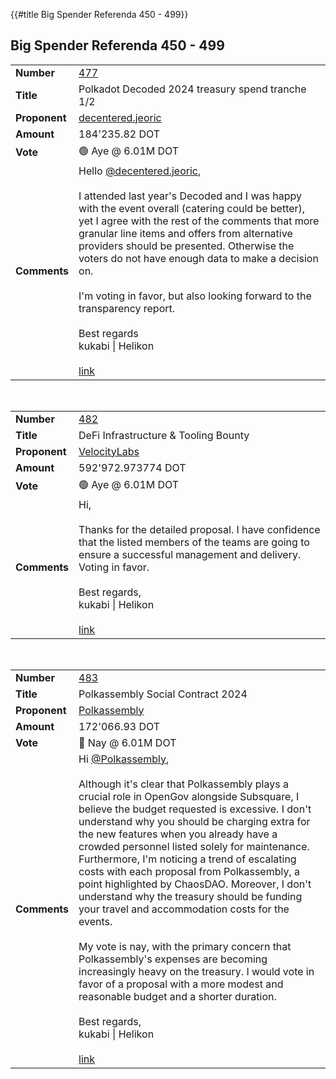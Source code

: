 {{#title Big Spender Referenda 450 - 499}}
## Big Spender Referenda 450 - 499

|                            |                                                                                                                                                                                                                                                                                                                                                                                                                                                                                                                                                                                                     |
|:---------------------------|:----------------------------------------------------------------------------------------------------------------------------------------------------------------------------------------------------------------------------------------------------------------------------------------------------------------------------------------------------------------------------------------------------------------------------------------------------------------------------------------------------------------------------------------------------------------------------------------------------|
| <strong>Number</strong>    | [477](https://polkadot.subsquare.io/referenda/477)                                                                                                                                                                                                                                                                                                                                                                                                                                                                                                                                                  |
| <strong>Title</strong>     | Polkadot Decoded 2024 treasury spend tranche 1/2                                                                                                                                                                                                                                                                                                                                                                                                                                                                                                                                                    |
| <strong>Proponent</strong> | [decentered.jeoric](https://polkadot.polkassembly.io/user/DecenteredStudio)                                                                                                                                                                                                                                                                                                                                                                                                                                                                                                                         |
| <strong>Amount</strong>    | 184'235.82 DOT                                                                                                                                                                                                                                                                                                                                                                                                                                                                                                                                                                                      |
| <strong>Vote</strong>      | 🟢 Aye @ 6.01M DOT                                                                                                                                                                                                                                                                                                                                                                                                                                                                                                                                                                                  |
| <strong>Comments</strong>  | Hello [@decentered.jeoric](https://polkadot.polkassembly.io/user/DecenteredStudio),<br/><br/>I attended last year's Decoded and I was happy with the event overall (catering could be better), yet I agree with the rest of the comments that more granular line items and offers from alternative providers should be presented. Otherwise the voters do not have enough data to make a decision on.<br/><br/>I'm voting in favor, but also looking forward to the transparency report.<br/><br/>Best regards<br/>kukabi \| Helikon<br/><br/>[link](https://polkadot.subsquare.io/referenda/477#1) |

<br/>

|                            |                                                                                                                                                                                                                                                                                              |
|:---------------------------|:---------------------------------------------------------------------------------------------------------------------------------------------------------------------------------------------------------------------------------------------------------------------------------------------|
| <strong>Number</strong>    | [482](https://polkadot.subsquare.io/referenda/482)                                                                                                                                                                                                                                           |
| <strong>Title</strong>     | DeFi Infrastructure & Tooling Bounty                                                                                                                                                                                                                                                         |
| <strong>Proponent</strong> | [VelocityLabs](https://polkadot.polkassembly.io/user/VelocityLabs)                                                                                                                                                                                                                           |
| <strong>Amount</strong>    | 592'972.973774 DOT                                                                                                                                                                                                                                                                           |
| <strong>Vote</strong>      | 🟢 Aye @ 6.01M DOT                                                                                                                                                                                                                                                                           |
| <strong>Comments</strong>  | Hi,<br/><br/>Thanks for the detailed proposal. I have confidence that the listed members of the teams are going to ensure a successful management and delivery. Voting in favor.<br/><br/>Best regards,<br/>kukabi \| Helikon<br/><br/>[link](https://polkadot.subsquare.io/referenda/482#1) |

<br/>

|                            |                                                                                                                                                                                                                                                                                                                                                                                                                                                                                                                                                                                                                                                                                                                                                                                                                                                                                                                                                                              |
|:---------------------------|:-----------------------------------------------------------------------------------------------------------------------------------------------------------------------------------------------------------------------------------------------------------------------------------------------------------------------------------------------------------------------------------------------------------------------------------------------------------------------------------------------------------------------------------------------------------------------------------------------------------------------------------------------------------------------------------------------------------------------------------------------------------------------------------------------------------------------------------------------------------------------------------------------------------------------------------------------------------------------------|
| <strong>Number</strong>    | [483](https://polkadot.subsquare.io/referenda/483)                                                                                                                                                                                                                                                                                                                                                                                                                                                                                                                                                                                                                                                                                                                                                                                                                                                                                                                           |
| <strong>Title</strong>     | Polkassembly Social Contract 2024                                                                                                                                                                                                                                                                                                                                                                                                                                                                                                                                                                                                                                                                                                                                                                                                                                                                                                                                            |
| <strong>Proponent</strong> | [Polkassembly](https://polkadot.polkassembly.io/user/Polkassembly)                                                                                                                                                                                                                                                                                                                                                                                                                                                                                                                                                                                                                                                                                                                                                                                                                                                                                                           |
| <strong>Amount</strong>    | 172'066.93 DOT                                                                                                                                                                                                                                                                                                                                                                                                                                                                                                                                                                                                                                                                                                                                                                                                                                                                                                                                                               |
| <strong>Vote</strong>      | 🔴 Nay @ 6.01M DOT                                                                                                                                                                                                                                                                                                                                                                                                                                                                                                                                                                                                                                                                                                                                                                                                                                                                                                                                                           |
| <strong>Comments</strong>  | Hi [@Polkassembly](https://polkadot.polkassembly.io/user/Polkassembly),<br/><br/>Although it's clear that Polkassembly plays a crucial role in OpenGov alongside Subsquare, I believe the budget requested is excessive. I don't understand why you should be charging extra for the new features when you already have a crowded personnel listed solely for maintenance. Furthermore, I'm noticing a trend of escalating costs with each proposal from Polkassembly, a point highlighted by ChaosDAO. Moreover, I don't understand why the treasury should be funding your travel and accommodation costs for the events.<br/><br/>My vote is nay, with the primary concern that Polkassembly's expenses are becoming increasingly heavy on the treasury. I would vote in favor of a proposal with a more modest and reasonable budget and a shorter duration.<br/><br/>Best regards,<br/>kukabi \| Helikon<br/><br/>[link](https://polkadot.subsquare.io/referenda/483#2) |
